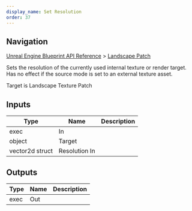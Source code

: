 ```yaml
---
display_name: Set Resolution
order: 37
---
```

## Navigation

[Unreal Engine Blueprint API Reference](https://dev.epicgames.com/documentation/en-us/unreal-engine/BlueprintAPI) > [Landscape Patch](https://dev.epicgames.com/documentation/en-us/unreal-engine/BlueprintAPI/LandscapePatch)

Sets the resolution of the currently used internal texture or render target. Has no effect
if the source mode is set to an external texture asset.

Target is Landscape Texture Patch

## Inputs

| Type | Name | Description |
| --- | --- | --- |
| exec | In |  |
| object | Target |  |
| vector2d struct | Resolution In |  |

## Outputs

| Type | Name | Description |
| --- | --- | --- |
| exec | Out |  |
